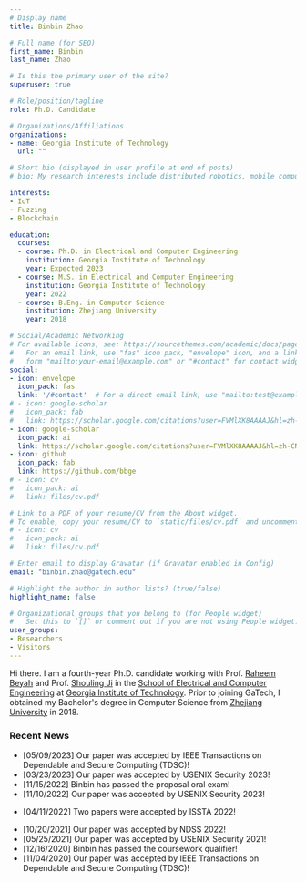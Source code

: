 ```yaml
---
# Display name
title: Binbin Zhao

# Full name (for SEO)
first_name: Binbin
last_name: Zhao

# Is this the primary user of the site?
superuser: true

# Role/position/tagline
role: Ph.D. Candidate

# Organizations/Affiliations
organizations:
- name: Georgia Institute of Technology
  url: ""

# Short bio (displayed in user profile at end of posts)
# bio: My research interests include distributed robotics, mobile computing and programmable matter.

interests:
- IoT
- Fuzzing
- Blockchain

education:
  courses:
  - course: Ph.D. in Electrical and Computer Engineering
    institution: Georgia Institute of Technology
    year: Expected 2023
  - course: M.S. in Electrical and Computer Engineering
    institution: Georgia Institute of Technology
    year: 2022
  - course: B.Eng. in Computer Science 
    institution: Zhejiang University
    year: 2018

# Social/Academic Networking
# For available icons, see: https://sourcethemes.com/academic/docs/page-builder/#icons
#   For an email link, use "fas" icon pack, "envelope" icon, and a link in the
#   form "mailto:your-email@example.com" or "#contact" for contact widget.
social:
- icon: envelope
  icon_pack: fas
  link: '/#contact'  # For a direct email link, use "mailto:test@example.org".
# - icon: google-scholar
#   icon_pack: fab
#   link: https://scholar.google.com/citations?user=FVMlXK8AAAAJ&hl=zh-CN
- icon: google-scholar
  icon_pack: ai
  link: https://scholar.google.com/citations?user=FVMlXK8AAAAJ&hl=zh-CN
- icon: github
  icon_pack: fab
  link: https://github.com/bbge
# - icon: cv
#   icon_pack: ai
#   link: files/cv.pdf

# Link to a PDF of your resume/CV from the About widget.
# To enable, copy your resume/CV to `static/files/cv.pdf` and uncomment the lines below.
# - icon: cv
#   icon_pack: ai
#   link: files/cv.pdf

# Enter email to display Gravatar (if Gravatar enabled in Config)
email: "binbin.zhao@gatech.edu"

# Highlight the author in author lists? (true/false)
highlight_name: false

# Organizational groups that you belong to (for People widget)
#   Set this to `[]` or comment out if you are not using People widget.
user_groups:
- Researchers
- Visitors
---
```


Hi there. I am a fourth-year Ph.D. candidate working with Prof. [Raheem Beyah](http://rbeyah.ece.gatech.edu/) and Prof. [Shouling Ji](http://nesa.zju.edu.cn/webpage/crew/jsl.html) in the [School of Electrical and Computer Engineering](https://www.ece.gatech.edu/) at [Georgia Institute of Technology](https://www.gatech.edu/). Prior to joining GaTech, I obtained my Bachelor's degree in Computer Science from [Zhejiang University](https://www.zju.edu.cn/english/) in 2018.



### Recent News


* [05/09/2023] Our paper was accepted by IEEE Transactions on Dependable and Secure Computing (TDSC)!
* [03/23/2023] Our paper was accepted by USENIX Security 2023!
* [11/15/2022] Binbin has passed the proposal oral exam!
* [11/10/2022] Our paper was accepted by USENIX Security 2023!
<!-- * [04/18/2022] Binbin has accepted the IEEE S&P student grant! -->
* [04/11/2022] Two papers were accepted by ISSTA 2022!
<!-- * [04/04/2022] Binbin has accepted the ACM SIGSOFT CAPS Support for ICSE! -->
<!-- * [03/17/2022] Binbin has accepted the NDSS student grant! -->
* [10/20/2021] Our paper was accepted by NDSS 2022!
* [05/25/2021] Our paper was accepted by USENIX Security 2021!
* [12/16/2020] Binbin has passed the coursework qualifier!
* [11/04/2020] Our paper was accepted by IEEE Transactions on Dependable and Secure Computing (TDSC)!

